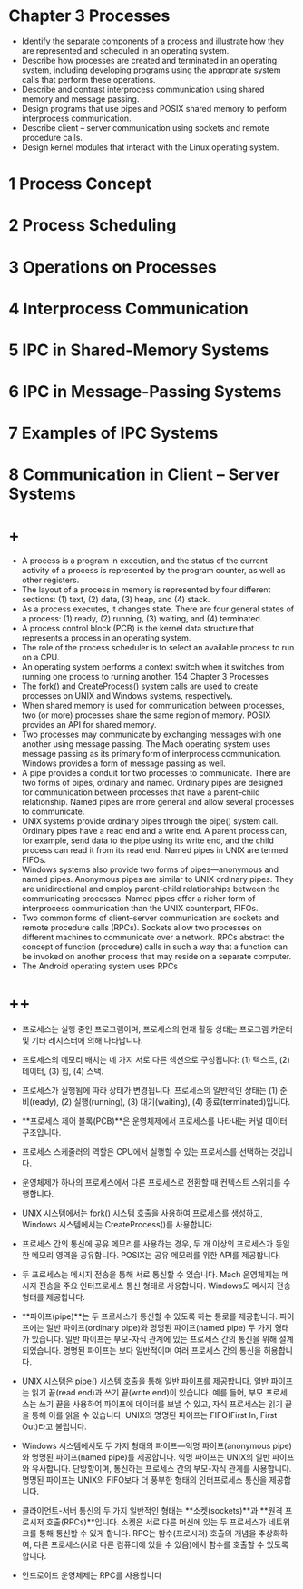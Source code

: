 # Chapter 3 Processes
- Identify the separate components of a process and illustrate how they are
represented and scheduled in an operating system.
- Describe how processes are created and terminated in an operating system, including developing programs using the appropriate system calls
that perform these operations.
- Describe and contrast interprocess communication using shared memory
and message passing.
- Design programs that use pipes and POSIX shared memory to perform
interprocess communication.
- Describe client – server communication using sockets and remote procedure calls.
- Design kernel modules that interact with the Linux operating system.

# 1 Process Concept

# 2 Process Scheduling

# 3 Operations on Processes

# 4 Interprocess Communication

# 5 IPC in Shared-Memory Systems

# 6 IPC in Message-Passing Systems

# 7 Examples of IPC Systems

# 8 Communication in Client – Server Systems

# +
- A process is a program in execution, and the status of the current activity of
a process is represented by the program counter, as well as other registers.
- The layout of a process in memory is represented by four different sections:
(1) text, (2) data, (3) heap, and (4) stack.
- As a process executes, it changes state. There are four general states of a
process: (1) ready, (2) running, (3) waiting, and (4) terminated.
- A process control block (PCB) is the kernel data structure that represents a
process in an operating system.
- The role of the process scheduler is to select an available process to run on
a CPU.
- An operating system performs a context switch when it switches from
running one process to running another.
154 Chapter 3 Processes
- The fork() and CreateProcess() system calls are used to create processes on UNIX and Windows systems, respectively.
- When shared memory is used for communication between processes, two
(or more) processes share the same region of memory. POSIX provides an
API for shared memory.
- Two processes may communicate by exchanging messages with one
another using message passing. The Mach operating system uses message
passing as its primary form of interprocess communication. Windows
provides a form of message passing as well.
- A pipe provides a conduit for two processes to communicate. There are
two forms of pipes, ordinary and named. Ordinary pipes are designed for
communication between processes that have a parent–child relationship.
Named pipes are more general and allow several processes to communicate.
- UNIX systems provide ordinary pipes through the pipe() system call.
Ordinary pipes have a read end and a write end. A parent process can, for
example, send data to the pipe using its write end, and the child process
can read it from its read end. Named pipes in UNIX are termed FIFOs.
- Windows systems also provide two forms of pipes—anonymous and
named pipes. Anonymous pipes are similar to UNIX ordinary pipes. They
are unidirectional and employ parent–child relationships between the
communicating processes. Named pipes offer a richer form of interprocess
communication than the UNIX counterpart, FIFOs.
- Two common forms of client–server communication are sockets and
remote procedure calls (RPCs). Sockets allow two processes on different
machines to communicate over a network. RPCs abstract the concept of
function (procedure) calls in such a way that a function can be invoked on
another process that may reside on a separate computer.
- The Android operating system uses RPCs

# ++
- 프로세스는 실행 중인 프로그램이며, 프로세스의 현재 활동 상태는 프로그램 카운터 및 기타 레지스터에 의해 나타납니다.

- 프로세스의 메모리 배치는 네 가지 서로 다른 섹션으로 구성됩니다: (1) 텍스트, (2) 데이터, (3) 힙, (4) 스택.
- 프로세스가 실행됨에 따라 상태가 변경됩니다. 프로세스의 일반적인 상태는 (1) 준비(ready), (2) 실행(running), (3) 대기(waiting), (4) 종료(terminated)입니다.
- **프로세스 제어 블록(PCB)**은 운영체제에서 프로세스를 나타내는 커널 데이터 구조입니다.
- 프로세스 스케줄러의 역할은 CPU에서 실행할 수 있는 프로세스를 선택하는 것입니다.
- 운영체제가 하나의 프로세스에서 다른 프로세스로 전환할 때 컨텍스트 스위치를 수행합니다.
- UNIX 시스템에서는 fork() 시스템 호출을 사용하여 프로세스를 생성하고, Windows 시스템에서는 CreateProcess()를 사용합니다.
- 프로세스 간의 통신에 공유 메모리를 사용하는 경우, 두 개 이상의 프로세스가 동일한 메모리 영역을 공유합니다. POSIX는 공유 메모리를 위한 API를 제공합니다.
- 두 프로세스는 메시지 전송을 통해 서로 통신할 수 있습니다. Mach 운영체제는 메시지 전송을 주요 인터프로세스 통신 형태로 사용합니다. Windows도 메시지 전송 형태를 제공합니다.
- **파이프(pipe)**는 두 프로세스가 통신할 수 있도록 하는 통로를 제공합니다. 파이프에는 일반 파이프(ordinary pipe)와 명명된 파이프(named pipe) 두 가지 형태가 있습니다. 일반 파이프는 부모-자식 관계에 있는 프로세스 간의 통신을 위해 설계되었습니다. 명명된 파이프는 보다 일반적이며 여러 프로세스 간의 통신을 허용합니다.
- UNIX 시스템은 pipe() 시스템 호출을 통해 일반 파이프를 제공합니다. 일반 파이프는 읽기 끝(read end)과 쓰기 끝(write end)이 있습니다. 예를 들어, 부모 프로세스는 쓰기 끝을 사용하여 파이프에 데이터를 보낼 수 있고, 자식 프로세스는 읽기 끝을 통해 이를 읽을 수 있습니다. UNIX의 명명된 파이프는 FIFO(First In, First Out)라고 불립니다.
- Windows 시스템에서도 두 가지 형태의 파이프—익명 파이프(anonymous pipe)와 명명된 파이프(named pipe)를 제공합니다. 익명 파이프는 UNIX의 일반 파이프와 유사합니다. 단방향이며, 통신하는 프로세스 간의 부모-자식 관계를 사용합니다. 명명된 파이프는 UNIX의 FIFO보다 더 풍부한 형태의 인터프로세스 통신을 제공합니다.
- 클라이언트-서버 통신의 두 가지 일반적인 형태는 **소켓(sockets)**과 **원격 프로시저 호출(RPCs)**입니다. 소켓은 서로 다른 머신에 있는 두 프로세스가 네트워크를 통해 통신할 수 있게 합니다. RPC는 함수(프로시저) 호출의 개념을 추상화하여, 다른 프로세스(서로 다른 컴퓨터에 있을 수 있음)에서 함수를 호출할 수 있도록 합니다.
- 안드로이드 운영체제는 RPC를 사용합니다